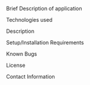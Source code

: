 Brief Description of application 

Technologies used

Description

Setup/Installation Requirements

Known Bugs

License

Contact Information